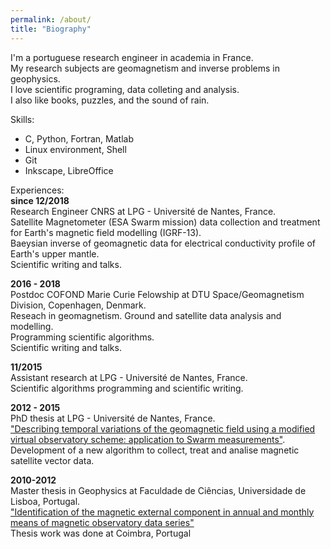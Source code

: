 ```yaml
---
permalink: /about/
title: "Biography"
---
```


I'm a portuguese research engineer in academia in France.  
My research subjects are geomagnetism and inverse problems in geophysics.  
I love scientific programing, data colleting and analysis.  
I also like books, puzzles, and the sound of rain.

Skills: 
- C, Python, Fortran, Matlab  
- Linux environment, Shell  
- Git  
- Inkscape, LibreOffice

Experiences:   
**since 12/2018**   
Research Engineer CNRS at LPG - Université de Nantes, France.     
Satellite Magnetometer (ESA Swarm mission) data collection and treatment for Earth's magnetic field modelling (IGRF-13).  
Baeysian inverse of geomagnetic data for electrical conductivity profile of Earth's upper mantle.  
Scientific writing and talks.
                
**2016 - 2018**      
Postdoc COFOND Marie Curie Felowship at DTU Space/Geomagnetism Division, Copenhagen, Denmark.  
Reseach in geomagnetism. Ground and satellite data analysis and modelling.   
Programming scientific algorithms.   
Scientific writing and talks.
                   
**11/2015**    
Assistant research at LPG - Université de Nantes, France.   
Scientific algorithms programming and scientific writing.
                   
**2012 - 2015**    
PhD thesis at LPG - Université de Nantes, France.   
["Describing temporal variations of the geomagnetic field using a modified virtual observatory scheme: application to Swarm measurements"](https://tel.archives-ouvertes.fr/tel-01332435). 
Development of a new algorithm to collect, treat and analise magnetic satellite vector data.
                
**2010-2012**   
Master thesis in Geophysics at Faculdade de Ciências, Universidade de Lisboa, Portugal.  
["Identification of the magnetic external component in annual and monthly means of magnetic observatory data series"](              http://hdl.handle.net/10451/8481)   
Thesis work was done at Coimbra, Portugal
              


